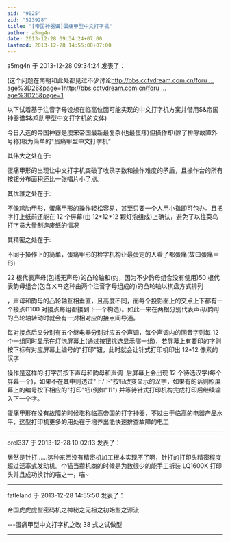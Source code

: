 ```yaml
---
aid: "9025"
zid: "523928"
title: "[帝国神器谱]蛋痛甲型中文打字机"
author: a5mg4n
date: 2013-12-28 09:34:24+07:00
lastmod: 2013-12-28 14:55:00+07:00
---
```


a5mg4n 于 2013-12-28 09:34:24 发表了：

(这个问题在南朝和此处都见过不少讨论[http://bbs.cctvdream.com.cn/foru ... age%3D26&page=1](http://bbs.cctvdream.com.cn/forum.php?mod=viewthread&tid=125086&extra=page%3D26&page=1)[http://bbs.cctvdream.com.cn/foru ... age%3D25&page=1](http://bbs.cctvdream.com.cn/forum.php?mod=viewthread&tid=125881&extra=page%3D25&page=1)

以下试着基于注音字母设想在临高位面可能实现的中文打字机方案并借用\$&帝国神器谱\$&鸡肋甲型中文打字机的文体)

今日入选的帝国神器是澳宋帝国最新最复杂(也最蛋疼)但操作却(除了排除故障外号称)极为简单的"蛋痛甲型中文打字机"

其伟大之处在于:

蛋痛甲形的出现让中文打字机突破了收录字数和操作难度的矛盾，且操作台的所有按钮分布面积还比一张唱片小了点。

其优雅之处在于:

不像鸡肋甲形，蛋痛甲形的操作轻松容易，甚至只要一个人用小指即可包办。且把字打上纸前还能在 12 个屏幕(由 12\*12\*12 颗灯泡组成)上确认，避免了以往菜鸟打字员大量制造废纸的情况

其精密之处在于:

不同于操作上的简单，蛋痛甲形的检字机构让最蛋定的人看了都蛋痛(故曰蛋痛甲形)

22 根代表声母(包括无声母)的凸轮轴和(约，因为不少韵母组合没有使用)50 根代表韵母组合(包含ㄨㄢ这种由两个注音字母组成的)的凸轮轴以棋盘方式排列

，声母和韵母的凸轮轴互相垂直，且高度不同，而每个投影面上的交点上下都有一个接点(1100 对接点每组都接到下一个构造)。如此一来在两根分别代表声母/韵母的凸轮轴转动时就会有一对相对应的接点间导通。

每对接点后又分别有五个继电器分别对应五个声调，每个声调内的同音字则每 12 个一组同时显示在灯泡屏幕上(通过按钮挑选显示哪一组)，若屏幕上有要印的字则按下标有对应屏幕上编号的"打印"钮，此时就会让针式打印机印出 12\*12 像素的汉字

操作是这样的:打字员按下声母和韵母和声调 ​​ 后屏幕上会出现 12 个待选汉字(每个屏幕一个)，如果不在其中则透过"上/下"按钮改变显示的汉字，如果有的话则照屏幕上的编号按下相应的"打印"钮(例如"11") 并等待针式打印机构完成打印后继续输入下一个字。

蛋痛甲形在没有故障的时候堪称临高帝国的打字神器，不过由于临高的电器产品水平，这型打印机更多的用处在于培养出能快速排查故障的电工

---

orel337 于 2013-12-28 10:02:13 发表了：

居然是针打……这种东西没有精密机加工根本实现不了啊，针打的打印头精密程度超过活塞式发动机。个猫当攒机商的时候是为数很少的能手工拆装 LQ1600K 打印头并且成功换针的喵之一，喵~

---

fatleland 于 2013-12-28 14:55:50 发表了：

帝国虎虎虎型密码机之神秘之元祖之初始型之源流

---蛋痛甲型中文打字机之改 38 式之试做型

---

